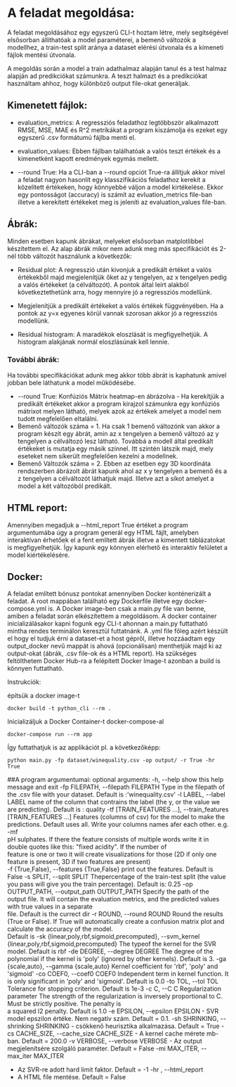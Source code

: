 # A feladat megoldása:
A feladat megoldásához egy egyszerű CLI-t hoztam létre, mely segítségével elsősorban állíthatóak a model paraméterei, a bemenő változók a modellhez, a train-test split aránya a dataset elérési útvonala és a kimeneti fájlok mentési útvonala.

A megoldás során a model a train adathalmaz alapján tanul és a test halmaz alapján ad predikciókat számunkra. A teszt halmazt és a predikciókat használtam ahhoz, hogy különböző output file-okat generáljak.

## Kimenetett fájlok:
- evaluation_metrics: A regressziós feladathoz legtöbbször alkalmazott RMSE, MSE, MAE és R^2 metrikákat a program kiszámolja és ezeket egy egyszerű .csv formátumú fájlba menti el.

- evaluation_values: Ebben fájlban találhatóak a valós teszt értékek és a kimenetként kapott eredmények egymás mellett. 

- --round True: Ha a CLI-ban  a --round opciót True-ra állítjuk akkor mivel a feladat nagyon hasonlít egy klasszifikációs feladathoz kerekít a közelített értékeken, hogy könnyebbé váljon a model kirtékelése. Ekkor egy pontosságot (accuracy) is számít az evluation_metrics file-ban illetve a kerekített értékeket meg is jeleníti az evaluation_values file-ban.

## Ábrák: 
Minden esetben kapunk ábrákat, melyeket elsősorban matplotlibbel készítettem el. Az alap ábrák mikor nem adunk meg más specifikációt és 2-nél több változót használunk a következők:

- Residual plot: A regresszió után kivonjuk a predikált értéket a valós értékekből majd megjelenítjük őket az y tengelyen, az x tengelyen pedig a valós értékeket (a célváltozót). A pontok által leírt alakból következtethetünk arra, hogy mennyire jó a regressziós modellünk. 

- Megjelenítjük a predikált értékeket a valós értékek függvényében. Ha a pontok az y=x egyenes körül vannak szorosan akkor jó a regressziós modellünk. 

- Residual histogram: A maradékok eloszlását is megfigyelhetjük. A histogram alakjának normál eloszlásúnak kell lennie.

### További ábrák: 
Ha további specifikációkat adunk meg akkor több ábrát is kaphatunk amivel jobban bele láthatunk a model működésébe. 

- --round True: Konfúziós Mátrix heatmap-en ábrázolva - Ha kerekítjük a predikált értékeket akkor a program kirajzol számunkra egy konfúziós mátrixot melyen látható, melyek azok az értékek amelyet a model nem tudott megfelelően eltalálni. 
- Bemenő változók száma = 1. Ha csak 1 bemenő változónk van akkor a program készít egy ábrát, amin az x tengelyen a bemenő változó az y tengelyen a célváltozó lesz látható. Továbbá a modell által predikált értékeket is mutatja egy másik színnel. Itt szintén látszik majd, mely eseteket nem sikerült megfelelően kezelni a modellnek.
- Bemenő Változók száma = 2. Ebben az esetben egy 3D koordináta rendszerben ábrázolt ábrát kapunk ahol az x y tengelyen a bemenő és a z tengelyen a célváltozót láthatjuk majd. Illetve azt a síkot amelyet a model a két változóból predikált.

## HTML report:
Amennyiben megadjuk a --html_report True értéket a program argumentumába úgy a program generál egy HTML fájlt, amelyben interaktívan érhetőek el a fent említett ábrák illetve a kimentett táblázatokat is megfigyelhetjük. Így kapunk egy könnyen elérhető és interaktív felületet a model kiértékelésére.

## Docker:
A feladat említett bónusz pontokat amennyiben Docker konténerizált a feladat. A root mappában található egy Dockerfile illetve egy docker-compose.yml is. 
A Docker image-ben csak a main.py file van benne, amiben a feladat során elkészítettem a megoldásom. A docker container inicializálásakor kapni fogunk egy CLI-t ahonnan a main.py futtatható mintha rendes terminálon keresztül futtatnánk. A .yml file főleg azért készült el hogy el tudjuk érni a dataset-et a host gépről, illetve hozzáadtam egy output_docker nevű mappát is ahová (opcionálisan) menthetjük majd ki az output-okat (ábrák, .csv file-ok és a HTML report).
Ha szükséges feltölthetem Docker Hub-ra a felépített Docker Image-t azonban a build is könnyen futtatható. 

Instrukciók:

építsük a docker image-t

```
docker build -t python_cli --rm .
```

Inicializáljuk a Docker Container-t docker-compose-al

```
docker-compose run --rm app
```
Így futtathatjuk is az applikációt pl. a következőképp:
```
python main.py -fp dataset/winequality.csv -op output/ -r True -hr True
```

##A program argumentumai:
optional arguments:
  -h, --help            show this help message and exit
  -fp FILEPATH, --filepath FILEPATH
                        Type in the filepath of the .csv file with your dataset. Default is :'winequality.csv'
  -l LABEL, --label LABEL
                        name of the column that contrains the label (the y, or the value we are predicting). Default is : quality
  -tf [TRAIN_FEATURES ...], --train_features [TRAIN_FEATURES ...]
                        Features (columns of csv) for the model to make the predictions. Default uses all. Write your columns names afer each other. e.g. -mf   
                        pH sulphates. If there the feature consists of multiple words write it in double quotes like this: "fixed acidity". If the number of    
                        feature is one or two it will create visualizations for those (2D if only one feature is present, 3D if two features are present)       
  -f {True,False}, --features {True,False}
                        print out the features. Default is False
  -s SPLIT, --split SPLIT
                        Thepercentage of the train-test split (the value you pass will give you the train percentage). Default is: 0.25
  -op OUTPUT_PATH, --output_path OUTPUT_PATH
                        Specify the path of the output file. It will contain the evaluation metrics, and the predicted values with true values in a separate    
                        file. Default is the currect dir
  -r ROUND, --round ROUND
                        Round the results (True or False). If True will automatically create a confusion matrix plot and calculate the accuracy of the model.   
                        Default is
  -sk {linear,poly,rbf,sigmoid,precomputed}, --svm_kernel {linear,poly,rbf,sigmoid,precomputed}
                        The typeof the kernel for the SVR model. Default is rbf
  -de DEGREE, --degree DEGREE
                        The degree of the polynomial if the kernel is 'poly' (ignored by other kernels). Default is 3.
  -ga {scale,auto}, --gamma {scale,auto}
                        Kernel coefficient for 'rbf', 'poly' and 'sigmoid'
  -co COEF0, --coef0 COEF0
                        Independent term in kernel function. It is only significant in 'poly' and 'sigmoid'. Default is 0.0
  -to TOL, --tol TOL    Tolerance for stopping criterion. Default is 1e-3
  -c C, --C C           Regularization parameter The strength of the regularization is inversely proportional to C. Must be strictly positive. The penalty is   
                        a squared l2 penalty. Default is 1.0
  -e EPSILON, --epsilon EPSILON
                        - SVR model epszilon értéke. Nem negatív szám. Default = 0.1.
  -sh SHRINKING, --shrinking SHRINKING
                        - csökkenő heurisztika alkalmazása. Default = True
  -cs CACHE_SIZE, --cache_size CACHE_SIZE
                        - A kernel cache mérete mb-ban. Default = 200.0
  -v VERBOSE, --verbose VERBOSE
                       - Az output megjelenítsére szolgáló paraméter. Default = False
  -mi MAX_ITER, --max_iter MAX_ITER
  - Az SVR-re adott hard limit faktor. Default = -1
  -hr , --html_report 
  - A HTML file mentése. Default = False

